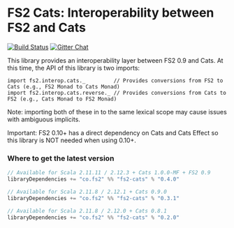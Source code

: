 FS2 Cats: Interoperability between FS2 and Cats
===============================================

[![Build Status](https://travis-ci.org/functional-streams-for-scala/fs2-cats.svg?branch=master)](http://travis-ci.org/functional-streams-for-scala/fs2-cats)
[![Gitter Chat](https://badges.gitter.im/functional-streams-for-scala/fs2.svg)](https://gitter.im/functional-streams-for-scala/fs2)

This library provides an interoperability layer between FS2 0.9 and Cats. At this time, the API of this library is two imports:

    import fs2.interop.cats._         // Provides conversions from FS2 to Cats (e.g., FS2 Monad to Cats Monad)
    import fs2.interop.cats.reverse._ // Provides conversions from Cats to FS2 (e.g., Cats Monad to FS2 Monad)

Note: importing both of these in to the same lexical scope may cause issues with ambiguous implicits.

Important: FS2 0.10+ has a direct dependency on Cats and Cats Effect so this library is NOT needed when using 0.10+.

### <a id="getit"></a> Where to get the latest version ###

```scala
// Available for Scala 2.11.11 / 2.12.3 + Cats 1.0.0-MF + FS2 0.9
libraryDependencies += "co.fs2" %% "fs2-cats" % "0.4.0"

// Available for Scala 2.11.8 / 2.12.1 + Cats 0.9.0
libraryDependencies += "co.fs2" %% "fs2-cats" % "0.3.1"

// Available for Scala 2.11.8 / 2.12.0 + Cats 0.8.1
libraryDependencies += "co.fs2" %% "fs2-cats" % "0.2.0"
```

